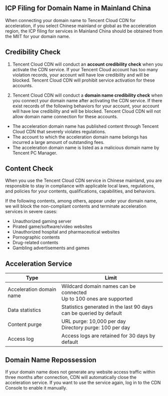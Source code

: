 ## ICP Filing for Domain Name in Mainland China
When connecting your domain name to Tencent Cloud CDN for acceleration, if you select Chinese mainland or global as the acceleration region, the ICP filing for services in Mainland China should be obtained from the MIIT for your domain name.

## Credibility Check
1. Tencent Cloud CDN will conduct an **account credibility check** when you activate the CDN service. If your Tencent Cloud account has too many violation records, your account will have low credibility and will be blocked. Tencent Cloud CDN will prohibit service activation for these accounts.

2. Tencent Cloud CDN will conduct a **domain name credibility check** when you connect your domain name after activating the CDN service. If there exist records of the following behaviors for your account, your account will have low credibility and will be blocked. Tencent Cloud CDN will not allow domain name connection for these accounts.
 - The acceleration domain name has published content through Tencent Cloud CDN that severely violates regulations.
 - The account to which the acceleration domain name belongs has incurred a large amount of outstanding fees.
 - The acceleration domain name is listed as a malicious domain name by Tencent PC Manager.

## Content Check
When you use the Tencent Cloud CDN service in Chinese mainland, you are responsible to stay in compliance with applicable local laws, regulations, and policies for your contents, qualifications, capabilities, and behaviors.

If the following contents, among others, appear under your domain name, we will block the non-compliant contents and terminate acceleration services in severe cases:
- Unauthorized gaming server
- Pirated game/software/video websites
- Unauthorized hospital and pharmaceutical websites
- Pornographic contents
- Drug-related contents
- Gambling advertisements and games

## Acceleration Service
| Type | Limit |
| -------- | ------------------------------------------------ |
| Acceleration domain name | Wildcard domain names can be connected <br/>Up to 100 ones are supported |
| Data statistics | Statistics generated in the last 90 days can be queried by default |
| Content purge | URL purge: 10,000 per day <br/>Directory purge: 100 per day |
| Access log | Access logs are retained for 30 days by default |

## Domain Name Repossession
If your domain name does not generate any website access traffic within three months after connection, CDN will automatically close the acceleration service. If you want to use the service again, log in to the CDN Console to enable it manually.
